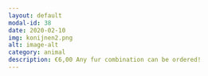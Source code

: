 ```yaml
---
layout: default
modal-id: 38
date: 2020-02-10
img: konijnen2.png
alt: image-alt
category: animal
description: €6,00 Any fur combination can be ordered!
---
```

